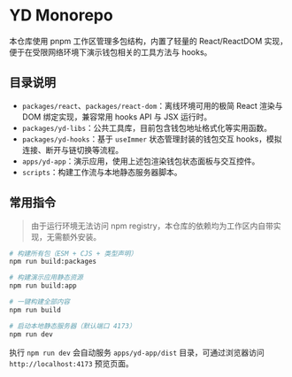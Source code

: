 # YD Monorepo

本仓库使用 pnpm 工作区管理多包结构，内置了轻量的 React/ReactDOM 实现，便于在受限网络环境下演示钱包相关的工具方法与 hooks。

## 目录说明

- `packages/react`、`packages/react-dom`：离线环境可用的极简 React 渲染与 DOM 绑定实现，兼容常用 hooks API 与 JSX 运行时。
- `packages/yd-libs`：公共工具库，目前包含钱包地址格式化等实用函数。
- `packages/yd-hooks`：基于 `useImmer` 状态管理封装的钱包交互 hooks，模拟连接、断开与链切换等流程。
- `apps/yd-app`：演示应用，使用上述包渲染钱包状态面板与交互控件。
- `scripts`：构建工作流与本地静态服务器脚本。

## 常用指令

> 由于运行环境无法访问 npm registry，本仓库的依赖均为工作区内自带实现，无需额外安装。

```bash
# 构建所有包（ESM + CJS + 类型声明）
npm run build:packages

# 构建演示应用静态资源
npm run build:app

# 一键构建全部内容
npm run build

# 启动本地静态服务器（默认端口 4173）
npm run dev
```

执行 `npm run dev` 会自动服务 `apps/yd-app/dist` 目录，可通过浏览器访问 `http://localhost:4173` 预览页面。
